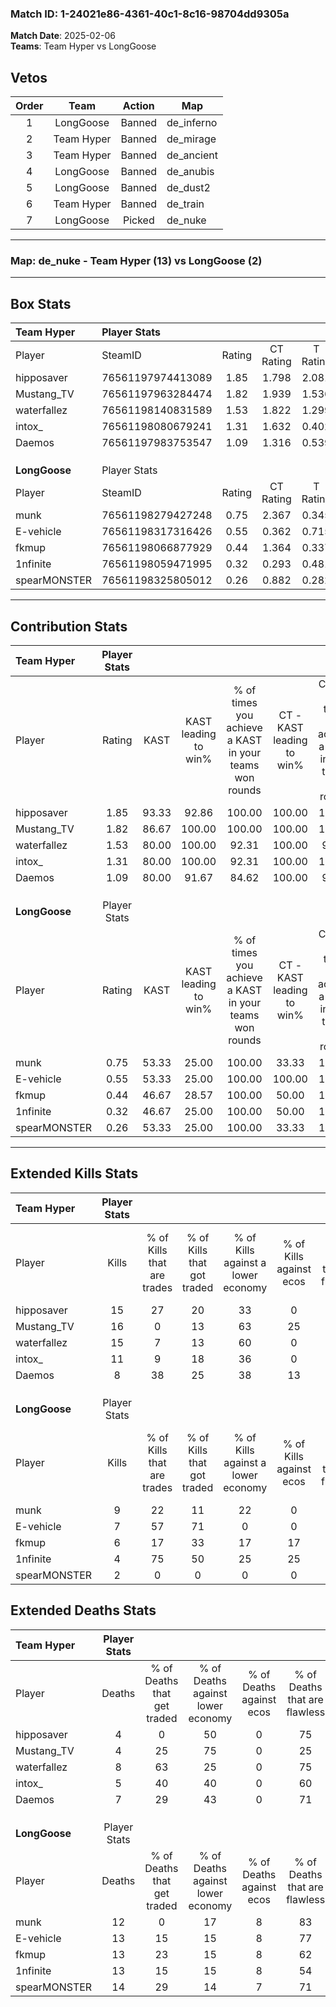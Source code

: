 ### Match ID: 1-24021e86-4361-40c1-8c16-98704dd9305a  
**Match Date**: 2025-02-06  
**Teams**: Team Hyper vs LongGoose  

## Vetos  

| Order | Team | Action | Map |
| :---: | :--: | :----: | --- |
| 1 | LongGoose | Banned | de_inferno |
| 2 | Team Hyper | Banned | de_mirage |
| 3 | Team Hyper | Banned | de_ancient |
| 4 | LongGoose | Banned | de_anubis |
| 5 | LongGoose | Banned | de_dust2 |
| 6 | Team Hyper | Banned | de_train |
| 7 | LongGoose | Picked | de_nuke |

---  

### **Map**: de_nuke - Team Hyper (13) vs LongGoose (2)  
---  

## Box Stats  

| **Team Hyper** | Player Stats      |        |           |          |       |       |       |         |        |      |     |
| :- | :- | :-: | :-: | :-: | :-: | :-: | :-: | :-: | :-: | :-: | :-: |
| Player         | SteamID           | Rating | CT Rating | T Rating | KAST  |  ADR  | Kills | Assists | Deaths | K/D  | HS% |
| hipposaver     | 76561197974413089 |  1.85  |   1.798   |  2.081   | 93.33 | 109.1 |  15   |    6    |   4    | 3.75 | 66  |
| Mustang_TV     | 76561197963284474 |  1.82  |   1.939   |  1.536   | 86.67 | 104.5 |  16   |    2    |   4    | 4.00 | 50  |
| waterfallez    | 76561198140831589 |  1.53  |   1.822   |  1.299   | 80.00 | 94.4  |  15   |    1    |   8    | 1.88 | 60  |
| intox_         | 76561198080679241 |  1.31  |   1.632   |  0.402   | 80.00 | 66.7  |  11   |    0    |   5    | 2.20 | 54  |
| Daemos         | 76561197983753547 |  1.09  |   1.316   |  0.539   | 80.00 | 64.1  |   8   |    4    |   7    | 1.14 | 37  |
|                |                   |        |           |          |       |       |       |         |        |      |     |
|                |                   |        |           |          |       |       |       |         |        |      |     |
|                |                   |        |           |          |       |       |       |         |        |      |     |
| **LongGoose**  | Player Stats      |        |           |          |       |       |       |         |        |      |     |
| Player         | SteamID           | Rating | CT Rating | T Rating | KAST  |  ADR  | Kills | Assists | Deaths | K/D  | HS% |
| munk           | 76561198279427248 |  0.75  |   2.367   |  0.345   | 53.33 | 64.4  |   9   |    0    |   12   | 0.75 | 44  |
| E-vehicle      | 76561198317316426 |  0.55  |   0.362   |  0.715   | 53.33 | 48.7  |   7   |    1    |   13   | 0.54 | 85  |
| fkmup          | 76561198066877929 |  0.44  |   1.364   |  0.337   | 46.67 | 42.6  |   6   |    2    |   13   | 0.46 | 100 |
| 1nfinite       | 76561198059471995 |  0.32  |   0.293   |  0.481   | 46.67 | 43.7  |   4   |    2    |   13   | 0.31 | 75  |
| spearMONSTER   | 76561198325805012 |  0.26  |   0.882   |  0.282   | 53.33 | 40.4  |   2   |    9    |   14   | 0.14 | 50  |
---  

## Contribution Stats  

| **Team Hyper** | Player Stats |       |                      |                                                        |                           |                                                             |                          |                                                            |
| :- | :-: | :-: | :-: | :-: | :-: | :-: | :-: | :-: |
| Player         |    Rating    | KAST  | KAST leading to win% | % of times you achieve a KAST in your teams won rounds | CT - KAST leading to win% | CT - % of times you achieve a KAST in your teams won rounds | T - KAST leading to win% | T - % of times you achieve a KAST in your teams won rounds |
| hipposaver     |     1.85     | 93.33 |        92.86         |                         100.00                         |          100.00           |                           100.00                            |          66.67           |                           100.00                           |
| Mustang_TV     |     1.82     | 86.67 |        100.00        |                         100.00                         |          100.00           |                           100.00                            |          100.00          |                           100.00                           |
| waterfallez    |     1.53     | 80.00 |        100.00        |                         92.31                          |          100.00           |                            90.91                            |          100.00          |                           100.00                           |
| intox_         |     1.31     | 80.00 |        100.00        |                         92.31                          |          100.00           |                           100.00                            |          100.00          |                           50.00                            |
| Daemos         |     1.09     | 80.00 |        91.67         |                         84.62                          |          100.00           |                            90.91                            |          50.00           |                           50.00                            |
|                |              |       |                      |                                                        |                           |                                                             |                          |                                                            |
|                |              |       |                      |                                                        |                           |                                                             |                          |                                                            |
|                |              |       |                      |                                                        |                           |                                                             |                          |                                                            |
| **LongGoose**  | Player Stats |       |                      |                                                        |                           |                                                             |                          |                                                            |
| Player         |    Rating    | KAST  | KAST leading to win% | % of times you achieve a KAST in your teams won rounds | CT - KAST leading to win% | CT - % of times you achieve a KAST in your teams won rounds | T - KAST leading to win% | T - % of times you achieve a KAST in your teams won rounds |
| munk           |     0.75     | 53.33 |        25.00         |                         100.00                         |           33.33           |                           100.00                            |          20.00           |                           100.00                           |
| E-vehicle      |     0.55     | 53.33 |        25.00         |                         100.00                         |          100.00           |                           100.00                            |          14.29           |                           100.00                           |
| fkmup          |     0.44     | 46.67 |        28.57         |                         100.00                         |           50.00           |                           100.00                            |          20.00           |                           100.00                           |
| 1nfinite       |     0.32     | 46.67 |        25.00         |                         100.00                         |           50.00           |                           100.00                            |          16.67           |                           100.00                           |
| spearMONSTER   |     0.26     | 53.33 |        25.00         |                         100.00                         |           33.33           |                           100.00                            |          20.00           |                           100.00                           |
---  

## Extended Kills Stats  

| **Team Hyper** | Player Stats |                            |                            |                                    |                         |                              |                                 |                                       |                    |           |
| :- | :-: | :-: | :-: | :-: | :-: | :-: | :-: | :-: | :-: | :-: |
| Player         |    Kills     | % of Kills that are trades | % of Kills that got traded | % of Kills against a lower economy | % of Kills against ecos | % of Kills that are flawless | % of Kills that are close duels | % of Kills that are assisted by flash | Pistol Round Kills | AWP Kills |
| hipposaver     |      15      |             27             |             20             |                 33                 |            0            |              53              |                0                |                   0                   |         2          |     0     |
| Mustang_TV     |      16      |             0              |             13             |                 63                 |           25            |              81              |                0                |                   0                   |         2          |     0     |
| waterfallez    |      15      |             7              |             13             |                 60                 |            0            |              60              |               13                |                   0                   |         0          |     0     |
| intox_         |      11      |             9              |             18             |                 36                 |            0            |              82              |                0                |                   0                   |         1          |     0     |
| Daemos         |      8       |             38             |             25             |                 38                 |           13            |              75              |               13                |                   0                   |         0          |     0     |
|                |              |                            |                            |                                    |                         |                              |                                 |                                       |                    |           |
|                |              |                            |                            |                                    |                         |                              |                                 |                                       |                    |           |
|                |              |                            |                            |                                    |                         |                              |                                 |                                       |                    |           |
| **LongGoose**  | Player Stats |                            |                            |                                    |                         |                              |                                 |                                       |                    |           |
| Player         |    Kills     | % of Kills that are trades | % of Kills that got traded | % of Kills against a lower economy | % of Kills against ecos | % of Kills that are flawless | % of Kills that are close duels | % of Kills that are assisted by flash | Pistol Round Kills | AWP Kills |
| munk           |      9       |             22             |             11             |                 22                 |            0            |              78              |                0                |                  22                   |         2          |     1     |
| E-vehicle      |      7       |             57             |             71             |                 0                  |            0            |              43              |                0                |                  14                   |         0          |     0     |
| fkmup          |      6       |             17             |             33             |                 17                 |           17            |              50              |                0                |                   0                   |         3          |     0     |
| 1nfinite       |      4       |             75             |             50             |                 25                 |           25            |             100              |                0                |                  25                   |         1          |     0     |
| spearMONSTER   |      2       |             0              |             0              |                 0                  |            0            |              50              |                0                |                  50                   |         1          |     0     |
## Extended Deaths Stats  

| **Team Hyper** | Player Stats |                             |                                   |                          |                               |                            |                           |               |
| :- | :-: | :-: | :-: | :-: | :-: | :-: | :-: | :-: |
| Player         |    Deaths    | % of Deaths that get traded | % of Deaths against lower economy | % of Deaths against ecos | % of Deaths that are flawless | % of Deaths that are close | % of Deaths while blinded | Deaths to AWP |
| hipposaver     |      4       |              0              |                50                 |            0             |              75               |             0              |            50             |       0       |
| Mustang_TV     |      4       |             25              |                75                 |            0             |              25               |             0              |             0             |       0       |
| waterfallez    |      8       |             63              |                25                 |            0             |              75               |             0              |            25             |       0       |
| intox_         |      5       |             40              |                40                 |            0             |              60               |             0              |             0             |       0       |
| Daemos         |      7       |             29              |                43                 |            0             |              71               |             0              |            14             |       1       |
|                |              |                             |                                   |                          |                               |                            |                           |               |
|                |              |                             |                                   |                          |                               |                            |                           |               |
|                |              |                             |                                   |                          |                               |                            |                           |               |
| **LongGoose**  | Player Stats |                             |                                   |                          |                               |                            |                           |               |
| Player         |    Deaths    | % of Deaths that get traded | % of Deaths against lower economy | % of Deaths against ecos | % of Deaths that are flawless | % of Deaths that are close | % of Deaths while blinded | Deaths to AWP |
| munk           |      12      |              0              |                17                 |            8             |              83               |             8              |             0             |       0       |
| E-vehicle      |      13      |             15              |                15                 |            8             |              77               |             0              |             0             |       0       |
| fkmup          |      13      |             23              |                15                 |            8             |              62               |             0              |             0             |       0       |
| 1nfinite       |      13      |             15              |                15                 |            8             |              54               |             8              |             0             |       0       |
| spearMONSTER   |      14      |             29              |                14                 |            7             |              71               |             7              |             0             |       0       |
